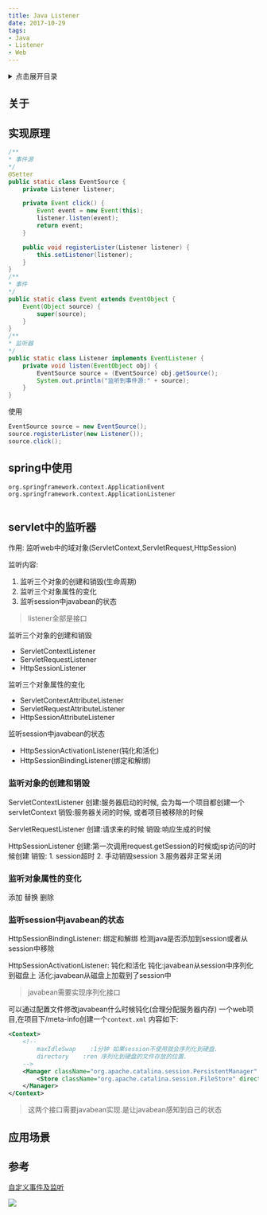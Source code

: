```yaml
---
title: Java Listener
date: 2017-10-29
tags:
- Java
- Listener
- Web
---
```

<details>
<summary>点击展开目录</summary>
<!-- TOC -->

- [关于](#关于)
- [实现原理](#实现原理)
- [spring中使用](#spring中使用)
- [servlet中的监听器](#servlet中的监听器)
    - [监听对象的创建和销毁](#监听对象的创建和销毁)
    - [监听对象属性的变化](#监听对象属性的变化)
    - [监听session中javabean的状态](#监听session中javabean的状态)
- [应用场景](#应用场景)
- [参考](#参考)

<!-- /TOC -->
</details>

## 关于


## 实现原理

```Java
/**
* 事件源
*/
@Setter
public static class EventSource {
    private Listener listener;

    private Event click() {
        Event event = new Event(this);
        listener.listen(event);
        return event;
    }

    public void registerLister(Listener listener) {
        this.setListener(listener);
    }
}
/**
* 事件
*/
public static class Event extends EventObject {
    Event(Object source) {
        super(source);
    }
}
/**
* 监听器
*/
public static class Listener implements EventListener {
    private void listen(EventObject obj) {
        EventSource source = (EventSource) obj.getSource();
        System.out.println("监听到事件源:" + source);
    }
}
```

使用
```Java
EventSource source = new EventSource();
source.registerLister(new Listener());
source.click();
```

## spring中使用

`org.springframework.context.ApplicationEvent`
`org.springframework.context.ApplicationListener`

```Java

```

## servlet中的监听器

作用:
    监听web中的域对象(ServletContext,ServletRequest,HttpSession)

监听内容:

1. 监听三个对象的创建和销毁(生命周期)
2. 监听三个对象属性的变化
3. 监听session中javabean的状态

> listener全部是接口

监听三个对象的创建和销毁

* ServletContextListener
* ServletRequestListener
* HttpSessionListener

监听三个对象属性的变化

* ServletContextAttributeListener
* ServletRequestAttributeListener
* HttpSessionAttributeListener

监听session中javabean的状态

* HttpSessionActivationListener(钝化和活化)
* HttpSessionBindingListener(绑定和解绑)

### 监听对象的创建和销毁

ServletContextListener
创建:服务器启动的时候, 会为每一个项目都创建一个servletContext
销毁:服务器关闭的时候, 或者项目被移除的时候

ServletRequestListener
创建:请求来的时候
销毁:响应生成的时候

HttpSessionListener
创建:第一次调用request.getSession的时候或jsp访问的时候创建
销毁: 1. session超时 2. 手动销毁session 3.服务器非正常关闭

### 监听对象属性的变化

添加 替换 删除

### 监听session中javabean的状态

HttpSessionBindingListener: 绑定和解绑
    检测java是否添加到session或者从session中移除

HttpSessionActivationListener: 钝化和活化
    钝化:javabean从session中序列化到磁盘上
    活化:javabean从磁盘上加载到了session中

> javabean需要实现序列化接口

可以通过配置文件修改javabean什么时候钝化(合理分配服务器内存)
    一个web项目,在项目下/meta-info创建一个`context.xml`
        内容如下:
```xml
<Context>
    <!--
        maxIdleSwap    :1分钟 如果session不使用就会序列化到硬盘.
        directory    :ren 序列化到硬盘的文件存放的位置.
    -->
    <Manager className="org.apache.catalina.session.PersistentManager" maxIdleSwap="1">
        <Store className="org.apache.catalina.session.FileStore" directory="ren"/>
    </Manager>
</Context>
```

> 这两个接口需要javabean实现.是让javabean感知到自己的状态

## 应用场景


## 参考

[自定义事件及监听](https://www.cnblogs.com/ashleyboy/p/9566579.html)

[![](https://static.segmentfault.com/v-5b1df2a7/global/img/creativecommons-cc.svg)](https://creativecommons.org/licenses/by-nc-nd/4.0/)

